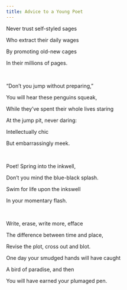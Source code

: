 ```yaml
---
title: Advice to a Young Poet
---
```






Never
trust self-styled sages

Who
extract their daily wages 

By
promoting old-new cages

In
their millions of pages. 

 

“Don’t
you jump without preparing,”

You
will hear these penguins squeak,

While
they’ve spent their whole lives staring

At
the jump pit, never daring:

Intellectually
chic

But
embarrassingly meek. 

 

Poet!
Spring into the inkwell,

Don’t
you mind the blue-black splash. 

Swim
for life upon the inkswell 

In
your momentary flash. 

 

Write,
erase, write more, efface 

The
difference between time and place,

Revise
the plot, cross out and blot. 

One
day your smudged hands will have caught

A
bird of paradise, and then 

You
will have earned your plumaged pen.
